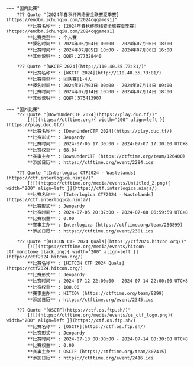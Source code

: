     === "国内比赛"
        ??? Quote "[2024年春秋杯网络安全联赛夏季赛](https://endbm.ichunqiu.com/2024cqgames1)"  
            **比赛名称** : [2024年春秋杯网络安全联赛夏季赛](https://endbm.ichunqiu.com/2024cqgames1)  
            **比赛类型** : 个人赛  
            **报名时间** : 2024年06月04日 00:00 - 2024年07月06日 18:00  
            **比赛时间** : 2024年07月05日 10:00 - 2024年07月06日 16:00  
            **其他说明** : QQ群：277328440  
            
        ??? Quote "[WKCTF 2024](http://110.40.35.73:81/)"  
            **比赛名称** : [WKCTF 2024](http://110.40.35.73:81/)  
            **比赛类型** : 团队赛|1-4人  
            **报名时间** : 2024年07月03日 00:00 - 2024年07月14日 09:00  
            **比赛时间** : 2024年07月14日 10:00 - 2024年07月14日 18:00  
            **其他说明** : QQ群：575413907  
                
    === "国外比赛"
        ??? Quote "[DownUnderCTF 2024](https://play.duc.tf/)"  
            [![](https://ctftime.org){ width="200" align=left }](https://play.duc.tf/)  
            **比赛名称** : [DownUnderCTF 2024](https://play.duc.tf/)  
            **比赛形式** : Jeopardy  
            **比赛时间** : 2024-07-05 17:30:00 - 2024-07-07 17:30:00 UTC+8  
            **比赛权重** : 68.04  
            **赛事主办** : DownUnderCTF (https://ctftime.org/team/126400)  
            **添加日历** : https://ctftime.org/event/2284.ics  
            
        ??? Quote "[Interlogica CTF2024 - Wastelands](https://ctf.interlogica.ninja/)"  
            [![](https://ctftime.org/media/events/Untitled_2.png){ width="200" align=left }](https://ctf.interlogica.ninja/)  
            **比赛名称** : [Interlogica CTF2024 - Wastelands](https://ctf.interlogica.ninja/)  
            **比赛形式** : Jeopardy  
            **比赛时间** : 2024-07-05 20:37:00 - 2024-07-08 06:59:59 UTC+8  
            **比赛权重** : 0.00  
            **赛事主办** : Interlogica (https://ctftime.org/team/250899)  
            **添加日历** : https://ctftime.org/event/2301.ics  
            
        ??? Quote "[HITCON CTF 2024 Quals](https://ctf2024.hitcon.org/)"  
            [![](https://ctftime.org/media/events/hitcon-ctf_monotone_black.png){ width="200" align=left }](https://ctf2024.hitcon.org/)  
            **比赛名称** : [HITCON CTF 2024 Quals](https://ctf2024.hitcon.org/)  
            **比赛形式** : Jeopardy  
            **比赛时间** : 2024-07-12 22:00:00 - 2024-07-14 22:00:00 UTC+8  
            **比赛权重** : 100.00  
            **赛事主办** : HITCON (https://ctftime.org/team/8299)  
            **添加日历** : https://ctftime.org/event/2345.ics  
            
        ??? Quote "[OSCTF](https://ctf.os.ftp.sh/)"  
            [![](https://ctftime.org/media/events/os_ctf_logo.png){ width="200" align=left }](https://ctf.os.ftp.sh/)  
            **比赛名称** : [OSCTF](https://ctf.os.ftp.sh/)  
            **比赛形式** : Jeopardy  
            **比赛时间** : 2024-07-13 08:30:00 - 2024-07-14 00:30:00 UTC+8  
            **比赛权重** : 0.00  
            **赛事主办** : OSCTF (https://ctftime.org/team/307415)  
            **添加日历** : https://ctftime.org/event/2416.ics  
            